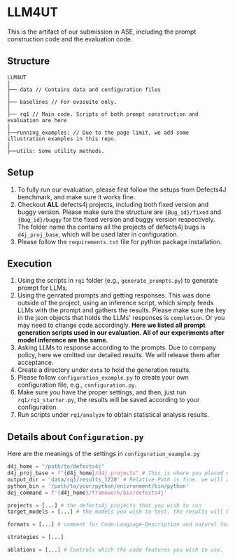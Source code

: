 # LLM4UT

This is the artifact of our submission in ASE, including the prompt construction code and the evaluation code.


## Structure
```
LLM4UT
│
├── data // Contains data and configuration files
│
├── baselines // For evosuite only.
│
├── rq1 // Main code. Scripts of both prompt construction and evaluation are here
│
├──running_examples: // Due to the page limit, we add some illustration examples in this repo.
│
├──utils: Some utility methods.
```

## Setup

1. To fully run our evaluation, please first follow the setups from Defects4J benchmark, and make sure it works fine.
2. Checkout **ALL** defects4j projects, including both fixed version and buggy version. Please make sure the structure are `{Bug_id}/fixed` and `{Bug_id}/buggy` for the fixed version and buggy version respectively. 
The folder name tha contains all the projects of defects4j bugs is `d4j_proj_base`, which will be used later in configuration.
3. Please follow the `requirements.txt` file for python package installation.

## Execution 
1. Using the scripts in `rq1` folder (e.g., `generate_prompts.py`) to generate prompt for LLMs.
2. Using the genrated prompts and getting responses. This was done outside of the project, using an inference script, which simply feeds LLMs with the prompt and gathers the results. Please make sure the key in the json objects that holds the LLMs' responses is `completion`. Or you may need to change code accordingly.
   **Here we listed all prompt generation scripts used in our evaluation. All of our experiments after model inference are the same.**
3. Asking LLMs to response according to the prompts. Due to company policy, here we omitted our detailed results. We will release them after acceptance.
4. Create a directory under `data` to hold the generation results.
5. Please follow `configuration_example.py` to create your own configuration file, e.g., `configuration.py`.
6. Make sure you have the proper settings, and then, just run `rq1/rq1_starter.py`, the results will be saved according to your configuration.
7. Run scripts under `rq1/analyze` to obtain statistical analysis results.

## Details about `Configuration.py`
Here are the meanings of the settings in `configuration_example.py`

```python
d4j_home = "/path/to/defects4j"
d4j_proj_base = f"{d4j_home}/d4j_projects" # This is where you placed ALL defects4j projects
output_dir = 'data/rq1/results_1220' # Relative Path is fine. we will automatically insert the path to LLM4UT project.
python_bin = '/path/to/your/python/enivronment/bin/python' 
dej_command = f'{d4j_home}/framework/bin/defects4j'

projects = [...] # the defects4j projects that you wish to run
target_models = [...] # the models you wish to test, the results will be placed under the folder with the model names.

formats = [...] # comment for Code-Language-Description and natural for Natural-Language-Description. Details can be found in running_examples.

strategies = [...]

ablations = [...] # Controls which the code features you wish to use.
```








